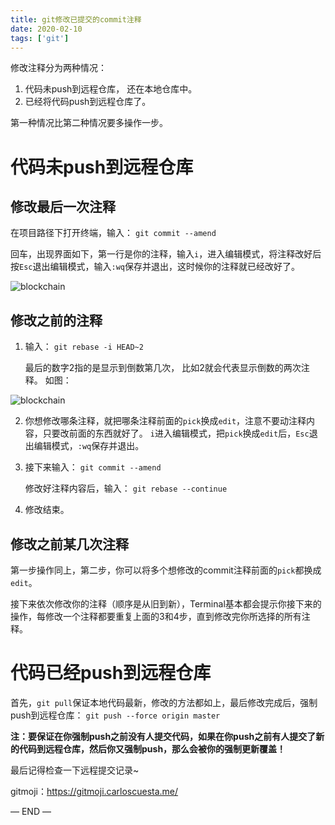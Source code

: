 ```yaml
---
title: git修改已提交的commit注释
date: 2020-02-10
tags: ['git']
---
```


修改注释分为两种情况：
1. 代码未push到远程仓库， 还在本地仓库中。
2. 已经将代码push到远程仓库了。

第一种情况比第二种情况要多操作一步。

# 代码未push到远程仓库

## 修改最后一次注释

在项目路径下打开终端，输入：
`git commit --amend`

回车，出现界面如下，第一行是你的注释，输入`i`，进入编辑模式，将注释改好后按`Esc`退出编辑模式，输入`:wq`保存并退出，这时候你的注释就已经改好了。

![blockchain](/images/git-update-commit/01.png "修改最后一次注释")

## 修改之前的注释

1. 输入：
   `git rebase -i HEAD~2`

   最后的数字2指的是显示到倒数第几次， 比如2就会代表显示倒数的两次注释。
   如图：

![blockchain](/images/git-update-commit/02.png "修改之前的注释")

2. 你想修改哪条注释，就把哪条注释前面的`pick`换成`edit`，注意不要动注释内容，只要改前面的东西就好了。
   `i`进入编辑模式，把`pick`换成`edit`后，`Esc`退出编辑模式，`:wq`保存并退出。

3. 接下来输入：
   `git commit --amend`

   修改好注释内容后，输入：
   `git rebase --continue`

4. 修改结束。

## 修改之前某几次注释

第一步操作同上，第二步，你可以将多个想修改的commit注释前面的`pick`都换成`edit`。

接下来依次修改你的注释（顺序是从旧到新），Terminal基本都会提示你接下来的操作，每修改一个注释都要重复上面的3和4步，直到修改完你所选择的所有注释。

# 代码已经push到远程仓库

首先，`git pull`保证本地代码最新，修改的方法都如上，最后修改完成后，强制push到远程仓库：
`git push --force origin master`

**注：要保证在你强制push之前没有人提交代码，如果在你push之前有人提交了新的代码到远程仓库，然后你又强制push，那么会被你的强制更新覆盖！**

最后记得检查一下远程提交记录~

gitmoji：https://gitmoji.carloscuesta.me/

— END —
